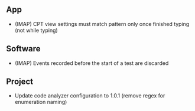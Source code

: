 ## App

- (IMAP) CPT view settings must match pattern only once finished typing (not while typing)

## Software

- (IMAP) Events recorded before the start of a test are discarded

## Project

- Update code analyzer configuration to 1.0.1 (remove regex for enumeration naming)
